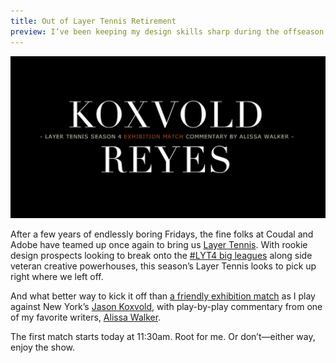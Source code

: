 ```yaml
---
title: Out of Layer Tennis Retirement
preview: I’ve been keeping my design skills sharp during the offseason to once again step foot on the Layer Tennis courts.
---
```


[![Layer Tennis is back. Finally](/assets/images/blog/lyt.jpg)](http://layertennis.com/match/koxvold-vs.-reyes)

After a few years of endlessly boring Fridays, the fine folks at Coudal and Adobe have teamed up once again to bring us [Layer Tennis](http://layertennis.com). With rookie design prospects looking to break onto the [#LYT4 big leagues](https://twitter.com/search?q=%23LYT4&src=typd) along side veteran creative powerhouses, this season’s Layer Tennis looks to pick up right where we left off.

And what better way to kick it off than [a friendly exhibition match](http://layertennis.com/match/koxvold-vs.-reyes) as I play against New York’s [Jason Koxvold](http://koxvold.com), with play-by-play commentary from one of my favorite writers, [Alissa Walker](http://awalkerinla.com).

The first match starts today at 11:30am. Root for me. Or don’t—either way, enjoy the show.